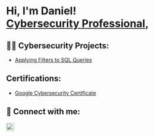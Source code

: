 <h1>Hi, I'm Daniel! <br/><a href="https://www.linkedin.com/in/danieldonovan6/">Cybersecurity Professional</a>,

<h2>👨‍💻 Cybersecurity Projects:</h2>

- [Applying Filters to SQL Queries](https://github.com/danieldonovan6/ApplyingSQLFilters)

<h2>Certifications:</h2>

- [Google Cybersecurity Certificate](https://coursera.org/share/4c4e36f8898dcecdf7fd168f0bed9e79)

<h2> 🤳 Connect with me:</h2>

[<img align="left" alt="DanielDonovan | LinkedIn" width="22px" src="https://cdn.jsdelivr.net/npm/simple-icons@v3/icons/linkedin.svg" />][linkedin]

[linkedin]: https://linkedin.com/in/danieldonovan6

